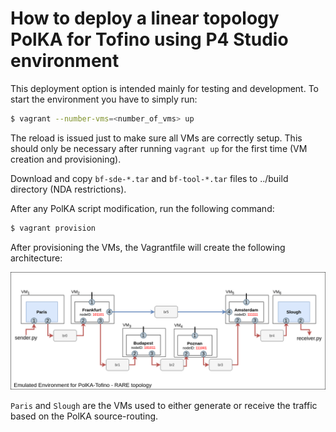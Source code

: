 # How to deploy a linear topology PolKA for Tofino using P4 Studio environment

This deployment option is intended mainly for testing and development. To start the environment you have to simply run:

```sh
$ vagrant --number-vms=<number_of_vms> up
```

The reload is issued just to make sure all VMs are correctly setup. This should only be necessary after running `vagrant up` for the first time (VM creation and provisioning).

Download and copy `bf-sde-*.tar` and `bf-tool-*.tar` files to ../build directory (NDA restrictions).

After any PolKA script modification, run the following command:

```sh
$ vagrant provision
```

After provisioning the VMs, the Vagrantfile will create the following architecture:

![Topology](../fig/topology.png)

`Paris` and `Slough` are the VMs used to either generate or receive the traffic based on the PolKA source-routing.
